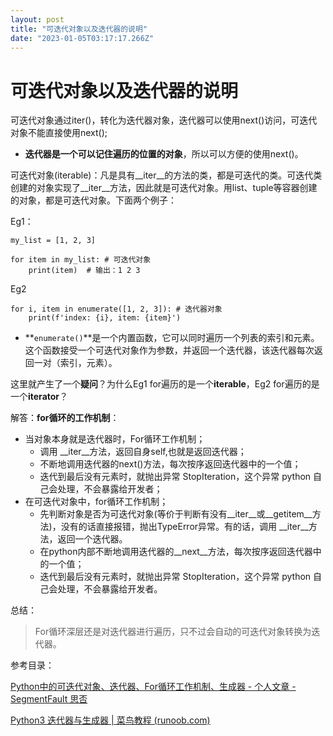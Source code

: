 ```yaml
---
layout: post
title: "可迭代对象以及迭代器的说明"
date: "2023-01-05T03:17:17.266Z"
---
```

可迭代对象以及迭代器的说明
=============

可迭代对象通过iter()，转化为迭代器对象，迭代器可以使用next()访问，可迭代对象不能直接使用next();

*   **迭代器是一个可以记住遍历的位置的对象**，所以可以方便的使用next()。

可迭代对象(iterable)：凡是具有\_\_iter\_\_的方法的类，都是可迭代的类。可迭代类创建的对象实现了\_\_iter\_\_方法，因此就是可迭代对象。用list、tuple等容器创建的对象，都是可迭代对象。下面两个例子：

Eg1：

    my_list = [1, 2, 3] 
    
    for item in my_list: # 可迭代对象
        print(item)  # 输出：1 2 3
    

Eg2

    for i, item in enumerate([1, 2, 3]): # 迭代器对象
        print(f'index: {i}, item: {item}')
    

*   **`enumerate()`**是一个内置函数，它可以同时遍历一个列表的索引和元素。这个函数接受一个可迭代对象作为参数，并返回一个迭代器，该迭代器每次返回一对（索引，元素）。

这里就产生了一个**疑问**？为什么Eg1 for遍历的是一个**iterable**，Eg2 for遍历的是一个**iterator**？

解答：**for循环的工作机制**：

*   当对象本身就是迭代器时，For循环工作机制；
    *   调用 \_\_iter\_\_方法，返回自身self,也就是返回迭代器；
    *   不断地调用迭代器的next()方法，每次按序返回迭代器中的一个值；
    *   迭代到最后没有元素时，就抛出异常 StopIteration，这个异常 python 自己会处理，不会暴露给开发者；
*   在可迭代对象中，for循环工作机制；
    *   先判断对象是否为可迭代对象(等价于判断有没有\_\_iter\_\_或\_\_getitem\_\_方法)，没有的话直接报错，抛出TypeError异常。有的话，调用 \_\_iter\_\_方法，返回一个迭代器。
    *   在python内部不断地调用迭代器的\_\_next\_\_方法，每次按序返回迭代器中的一个值；
    *   迭代到最后没有元素时，就抛出异常 StopIteration，这个异常 python 自己会处理，不会暴露给开发者。

总结：

> For循环深层还是对迭代器进行遍历，只不过会自动的可迭代对象转换为迭代器。

参考目录：

[Python中的可迭代对象、迭代器、For循环工作机制、生成器 - 个人文章 - SegmentFault 思否](https://segmentfault.com/a/1190000018578423)

[Python3 迭代器与生成器 | 菜鸟教程 (runoob.com)](https://www.runoob.com/python3/python3-iterator-generator.html)